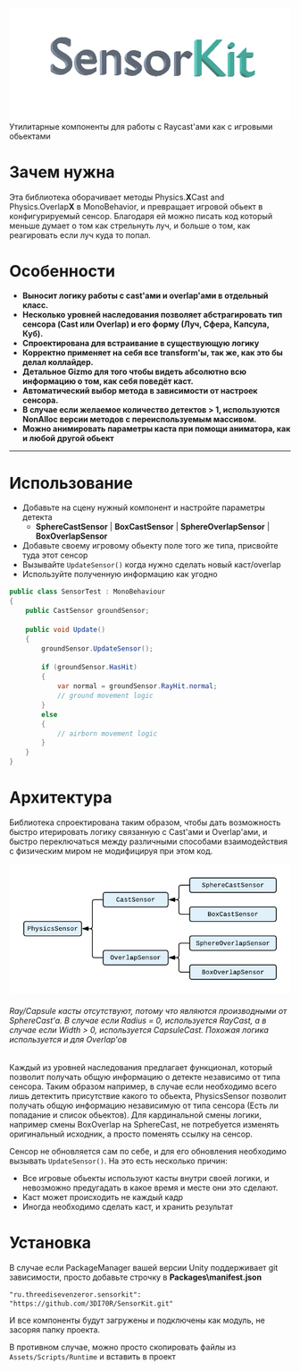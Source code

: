 ![Logo](Images/SensorKitLogo.gif)
Утилитарные компоненты для работы с Raycast'ами как с игровыми обьектами

# Зачем нужна
Эта библиотека оборачивает методы Physics.**X**Cast and Physics.Overlap**X** в MonoBehavior, и превращает игровой обьект в конфигурируемый сенсор.
Благодаря ей можно писать код который меньше думает о том как стрельнуть луч, и больше о том, как реагировать если луч куда то попал.

# Особенности
* **Выносит логику работы с cast'ами и overlap'ами в отдельный класс.**
* **Несколько уровней наследования позволяет абстрагировать тип сенсора (Cast или Overlap) и его форму (Луч, Сфера, Капсула, Куб).**
* **Спроектирована для встраивание в существующую логику**
* **Корректно применяет на себя все transform'ы, так же, как это бы делал коллайдер.**
* **Детальное Gizmo для того чтобы видеть абсолютно всю информацию о том, как себя поведёт каст.**
* **Автоматический выбор метода в зависимости от настроек сенсора.**
* **В случае если желаемое количество детектов > 1, используются NonAlloc версии методов с переиспользуемым массивом.**
* **Можно анимировать параметры каста при помощи аниматора, как и любой другой обьект**

---

# Использование
- Добавьте на сцену нужный компонент и настройте параметры детекта
   - **SphereCastSensor** | **BoxCastSensor** | **SphereOverlapSensor** | **BoxOverlapSensor**
- Добавьте своему игровому обьекту поле того же типа, присвойте туда этот сенсор
- Вызывайте `UpdateSensor()` когда нужно сделать новый каст/overlap
- Используйте полученную информацию как угодно

```CS
public class SensorTest : MonoBehaviour
{
    public CastSensor groundSensor;

    public void Update()
    {
        groundSensor.UpdateSensor();
        
        if (groundSensor.HasHit)
        {
            var normal = groundSensor.RayHit.normal;
            // ground movement logic
        }
        else
        {
            // airborn movement logic
        }
    }
}
```

# Архитектура
Библиотека спроектирована таким образом, чтобы дать возможность быстро итерировать логику связанную с Cast'ами и Overlap'ами, и быстро переключаться между различными способами взаимодействия с физическим миром не модифицируя при этом код.

![Class Diagram](Images/ClassDiagram.png)
###### Ray/Capsule касты отсутствуют, потому что являются производными от SphereCast'а. В случае если Radius = 0, используется RayCast, а в случае если Width > 0, используется CapsuleCast. Похожая логика используется и для Overlap'ов

Каждый из уровней наследования предлагает функционал, который позволит получать общую информацию о детекте независимо от типа сенсора. Таким образом например, в случае если необходимо всего лишь детектить присутствие какого то обьекта, PhysicsSensor позволит получать общую информацию независимую от типа сенсора (Есть ли попадание и список обьектов). Для кардинальной смены логики, например смены BoxOverlap на SphereCast, не потребуется изменять оригинальный исходник, а просто поменять ссылку на сенсор.

Сенсор не обновляется сам по себе, и для его обновления необходимо вызывать `UpdateSensor()`. На это есть несколько причин:
- Все игровые обьекты используют касты внутри своей логики, и невозможно предугадать в какое время и месте они это сделают.
- Каст может происходить не каждый кадр
- Иногда необходимо сделать каст, и хранить результат

# Установка
В случае если PackageManager вашей версии Unity поддерживает git зависимости, просто добавьте строчку в **Packages\manifest.json**
```
"ru.threedisevenzeror.sensorkit": "https://github.com/3DI70R/SensorKit.git"
```
И все компоненты будут загружены и подключены как модуль, не засоряя папку проекта.

В противном случае, можно просто скопировать файлы из `Assets/Scripts/Runtime` и вставить в проект
